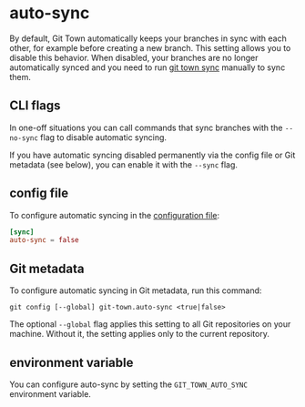 # auto-sync

By default, Git Town automatically keeps your branches in sync with each other,
for example before creating a new branch. This setting allows you to disable
this behavior. When disabled, your branches are no longer automatically synced
and you need to run [git town sync](../commands/sync.md) manually to sync them.

## CLI flags

In one-off situations you can call commands that sync branches with the
`--no-sync` flag to disable automatic syncing.

If you have automatic syncing disabled permanently via the config file or Git
metadata (see below), you can enable it with the `--sync` flag.

## config file

To configure automatic syncing in the
[configuration file](../configuration-file.md):

```toml
[sync]
auto-sync = false
```

## Git metadata

To configure automatic syncing in Git metadata, run this command:

```wrap
git config [--global] git-town.auto-sync <true|false>
```

The optional `--global` flag applies this setting to all Git repositories on
your machine. Without it, the setting applies only to the current repository.

## environment variable

You can configure auto-sync by setting the `GIT_TOWN_AUTO_SYNC` environment
variable.
